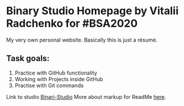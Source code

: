 # Binary Studio Homepage by Vitalii Radchenko for #BSA2020
 
 My very own personal website. Basically this is just a résumé.

## Task goals:
 1. Practice with GitHub functionality
 2. Working with Projects inside GitHub
 3. Practise with Git commands
 
Link to studio [Binari-Studio](https://binary-studio.com/academy/) 
More about markup for ReadMe [here](https://help.github.com/en/github/writing-on-github/basic-writing-and-formatting-syntax).
